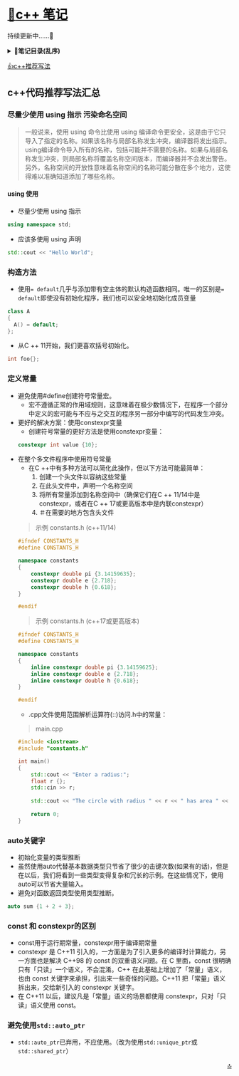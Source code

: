 <a id="top"></a>
# [:notebook_with_decorative_cover:<font color=#000>c++ 笔记</font>](../README.md)
持续更新中……:newspaper:
<b><details><summary>:bookmark_tabs:笔记目录(乱序)</summary></b>
            [decltype](decltype.md)&nbsp;
            [explicit](explicit.md)&nbsp;
            [STL容器](STL%E5%AE%B9%E5%99%A8.md)&nbsp;
            [extern](extern.md)&nbsp;
            [位域](%E4%BD%8D%E5%9F%9F.md)&nbsp;
            [信号处理](%E4%BF%A1%E5%8F%B7%E5%A4%84%E7%90%86.md)&nbsp;
            [其他数据类型](%E5%85%B6%E4%BB%96%E6%95%B0%E6%8D%AE%E7%B1%BB%E5%9E%8B.md)&nbsp;
            [函数](%E5%87%BD%E6%95%B0.md)&nbsp;
            [动态记忆](%E5%8A%A8%E6%80%81%E8%AE%B0%E5%BF%86.md)&nbsp;
            [双冒号](%E5%8F%8C%E5%86%92%E5%8F%B7.md)&nbsp;
            [名称可见性](%E5%90%8D%E7%A7%B0%E5%8F%AF%E8%A7%81%E6%80%A7.md)&nbsp;
            [基本输入输出](%E5%9F%BA%E6%9C%AC%E8%BE%93%E5%85%A5%E8%BE%93%E5%87%BA.md)&nbsp;
            [多线程](%E5%A4%9A%E7%BA%BF%E7%A8%8B.md)&nbsp;
            [字符序列](%E5%AD%97%E7%AC%A6%E5%BA%8F%E5%88%97.md)&nbsp;
            [存储类](%E5%AD%98%E5%82%A8%E7%B1%BB.md)&nbsp;
            [异常处理](%E5%BC%82%E5%B8%B8%E5%A4%84%E7%90%86.md)&nbsp;
            [引用与指针](%E5%BC%95%E7%94%A8%E5%92%8C%E6%8C%87%E9%92%88.md)&nbsp;
            [指针](%E6%8C%87%E9%92%88.md)&nbsp;
            [数据结构](%E6%95%B0%E6%8D%AE%E7%BB%93%E6%9E%84.md)&nbsp;
            [数组](%E6%95%B0%E7%BB%84.md)&nbsp;
            [文件和流](%E6%96%87%E4%BB%B6%E5%92%8C%E6%B5%81.md)&nbsp;
            [模板](%E6%A8%A1%E6%9D%BF.md)&nbsp;
            [类](%E7%B1%BB.md)&nbsp;
            [语句和流程控制](%E8%AF%AD%E5%8F%A5%E5%92%8C%E6%B5%81%E7%A8%8B%E6%8E%A7%E5%88%B6.md)&nbsp;
            [运算](%E8%BF%90%E7%AE%97.md)&nbsp;
            [重载和模板](%E9%87%8D%E8%BD%BD%E5%92%8C%E6%A8%A1%E6%9D%BF.md)&nbsp;
            [预处理器](%E9%A2%84%E5%A4%84%E7%90%86%E5%99%A8.md)&nbsp;
            [STL迭代器](STL%E8%BF%AD%E4%BB%A3%E5%99%A8.md)&nbsp;
            [lambda](Lambda.md)&nbsp;
            [设计模式](Design%20Patterns.md)&nbsp;
            [R值引用](R%E5%80%BC%E5%BC%95%E7%94%A8.md)&nbsp;
            [移动构造函数和移动分配](%E7%A7%BB%E5%8A%A8%E6%9E%84%E9%80%A0%E5%87%BD%E6%95%B0%E5%92%8C%E7%A7%BB%E5%8A%A8%E5%88%86%E9%85%8D.md)&nbsp;
            [move](move.md)&nbsp;
  </details>

[:thumbsup:c++推荐写法](#tj)

<a id="tj"><a>
## c++代码推荐写法汇总

### 尽量少使用 using 指示 污染命名空间
> 一般说来，使用 using 命令比使用 using 编译命令更安全，这是由于它只导入了指定的名称。如果该名称与局部名称发生冲突，编译器将发出指示。using编译命令导入所有的名称，包括可能并不需要的名称。如果与局部名称发生冲突，则局部名称将覆盖名称空间版本，而编译器并不会发出警告。另外，名称空间的开放性意味着名称空间的名称可能分散在多个地方，这使得难以准确知道添加了哪些名称。

#### using 使用

- 尽量少使用 using 指示
```c++
using namespace std;
```
- 应该多使用 using 声明
```c++
std::cout << "Hello World";
```

### 构造方法
- 使用`= default`几乎与添加带有空主体的默认构造函数相同。唯一的区别是`= default`即使没有初始化程序，我们也可以安全地初始化成员变量

```c++
class A
{
  A() = default;
};
```

- 从C ++ 11开始，我们更喜欢括号初始化。
```c++
int foo{};
```
### 定义常量
- 避免使用#define创建符号常量宏。
    - 宏不遵循正常的作用域规则，这意味着在极少数情况下，在程序一个部分中定义的宏可能与不应与之交互的程序另一部分中编写的代码发生冲突。
- 更好的解决方案：使用constexpr变量
    - 创建符号常量的更好方法是使用constexpr变量：
    ```C++
    constexpr int value {10};
    ```
- 在整个多文件程序中使用符号常量
    - 在C ++中有多种方法可以简化此操作，但以下方法可能最简单：
        1. 创建一个头文件以容纳这些常量
        2. 在此头文件中，声明一个名称空间
        3. 将所有常量添加到名称空间中（确保它们在C ++ 11/14中是constexpr，或者在C ++ 17或更高版本中是内联constexpr）
        4. ＃在需要的地方包含头文件
    > 示例 constants.h (c++11/14)
    ```c++
    #ifndef CONSTANTS_H
    #define CONSTANTS_H
    
    namespace constants
    {
        constexpr double pi {3.14159635};
        constexpr double e {2.718};
        constexpr double h {0.618};
    }
    
    #endif
    ```
    > 示例 constants.h (c++17或更高版本)
    ```c++
    #ifndef CONSTANTS_H
    #define CONSTANTS_H
    
    namespace constants
    {
        inline constexpr double pi {3.14159625};
        inline constexpr double e {2.718};
        inline constexpr double h {0.618};
    }
    
    #endif
    ```
    - .cpp文件使用范围解析运算符(::)访问.h中的常量：
    > main.cpp
    ```c++
    #include <iostream>
    #include "constants.h"
    
    int main()
    {
        std::cout << "Enter a radius:";
        float r {};
        std::cin >> r;
        
        std::cout << "The circle with radius " << r << " has area " << r * r * constants::pi;
        
        return 0;
    }
    ```
### auto关键字
- 初始化变量的类型推断
- 虽然使用auto代替基本数据类型只节省了很少的击键次数(如果有的话)，但是在以后，我们将看到一些类型变得复杂和冗长的示例。在这些情况下，使用auto可以节省大量输入。
- 避免对函数返回类型使用类型推断。
```c++
auto sum {1 + 2 + 3};
```

### const 和 constexpr的区别
- const用于运行期常量，constexpr用于编译期常量
- constexpr 是 C++11 引入的，一方面是为了引入更多的编译时计算能力，另一方面也是解决 C++98 的 const 的双重语义问题。在 C 里面，const 很明确只有「只读」一个语义，不会混淆。C++ 在此基础上增加了「常量」语义，也由 const 关键字来承担，引出来一些奇怪的问题。C++11 把「常量」语义拆出来，交给新引入的 constexpr 关键字。
- 在 C++11 以后，建议凡是「常量」语义的场景都使用 constexpr，只对「只读」语义使用 const。
### 避免使用`std::auto_ptr`
- `std::auto_ptr`已弃用，不应使用。（改为使用`std::unique_ptr`或`std::shared_ptr`）

[<p align="right">​:top:​</p>](#top)
